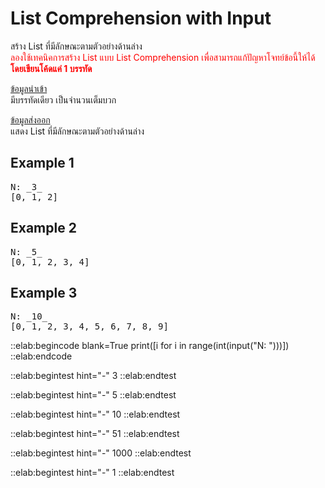 # List Comprehension with Input

สร้าง List ที่มีลักษณะตามตัวอย่างด้านล่าง  
<span style="color: red;">ลองใช้เทคนิคการสร้าง List แบบ List Comprehension เพื่อสามารถแก้ปัญหาโจทย์ข้อนี้ให้ได้  
**โดยเขียนโค้ดแค่ 1 บรรทัด**</span>

<u>ข้อมูลนำเข้า</u>  
มีบรรทัดเดียว เป็นจำนวนเต็มบวก

<u>ข้อมูลส่งออก</u>  
แสดง List ที่มีลักษณะตามตัวอย่างด้านล่าง

## Example 1
<pre class="output">
N: _3_
[0, 1, 2]
</pre>

## Example 2
<pre class="output">
N: _5_
[0, 1, 2, 3, 4]
</pre>

## Example 3
<pre class="output">
N: _10_
[0, 1, 2, 3, 4, 5, 6, 7, 8, 9]
</pre>

::elab:begincode blank=True
print([i for i in range(int(input("N: ")))])
::elab:endcode

::elab:begintest hint="-"
3
::elab:endtest

::elab:begintest hint="-"
5
::elab:endtest

::elab:begintest hint="-"
10
::elab:endtest

::elab:begintest hint="-"
51
::elab:endtest

::elab:begintest hint="-"
1000
::elab:endtest

::elab:begintest hint="-"
1
::elab:endtest

